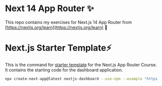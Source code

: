 # Next 14 App Router ✨

This repo contains my exercises for Next.js 14 App Router from [https://nextjs.org/learn](https://nextjs.org/learn) 🚀


# Next.js Starter Template⚡

This is the command for [starter template](https://github.com/vercel/next-learn/tree/main/dashboard/starter-example) for the Next.js App Router Course. It contains the starting code for the dashboard application.

```bash
npx create-next-app@latest nextjs-dashboard --use-npm --example "https://github.com/vercel/next-learn/tree/main/dashboard/starter-example"
```
